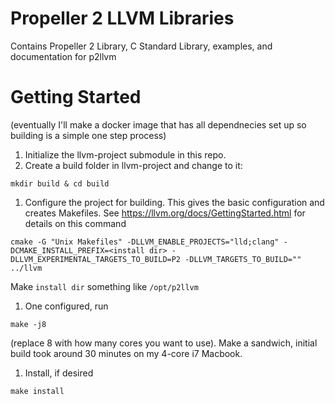 # Propeller 2 LLVM Libraries
Contains Propeller 2 Library, C Standard Library, examples, and documentation for p2llvm

# Getting Started
(eventually I'll make a docker image that has all dependnecies set up so building is a simple one step process)

1. Initialize the llvm-project submodule in this repo.
1. Create a build folder in llvm-project and change to it: 
```
mkdir build & cd build
```
1. Configure the project for building. This gives the basic configuration and creates Makefiles. See https://llvm.org/docs/GettingStarted.html for details on this command
``` 
cmake -G "Unix Makefiles" -DLLVM_ENABLE_PROJECTS="lld;clang" -DCMAKE_INSTALL_PREFIX=<install dir> -DLLVM_EXPERIMENTAL_TARGETS_TO_BUILD=P2 -DLLVM_TARGETS_TO_BUILD="" ../llvm
```
Make `install dir` something like `/opt/p2llvm`
1. One configured, run 
```
make -j8
``` 
(replace 8 with how many cores you want to use). Make a sandwich, initial build took around 30 minutes on my 4-core i7 Macbook.
1. Install, if desired 
```
make install
```
